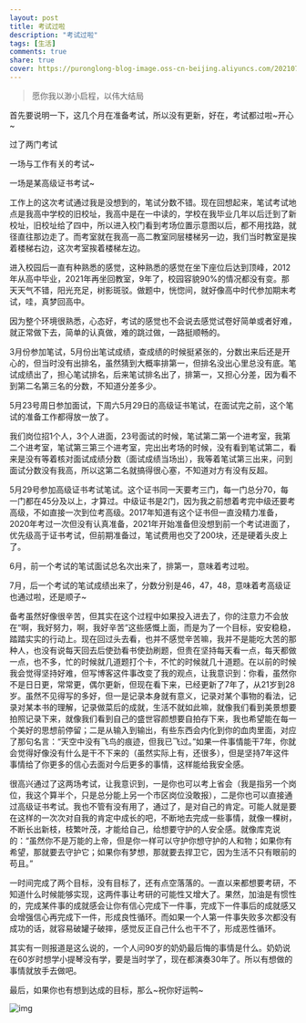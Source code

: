 ```yaml
---
layout: post
title: 考试过啦
description: "考试过啦"
tags: [生活]
comments: true
share: true
cover: https://puronglong-blog-image.oss-cn-beijing.aliyuncs.com/20210721170431.png
---
```


> 愿你我以渺小启程，以伟大结局

<!-- more -->

首先要说明一下，这几个月在准备考试，所以没有更新，好在，考试都过啦~开心~

过了两门考试

一场与工作有关的考试~

一场是某高级证书考试~

工作上的这次考试通过我是没想到的，笔试分数不错。现在回想起来，笔试考试地点是我高中学校的旧校址，我高中是在一中读的，学校在我毕业几年以后迁到了新校址，旧校址给了四中，所以进入校门看到考场位置示意图以后，都不用找路，就径直往那边走了。而考室就在我高一高二教室同层楼梯另一边，我们当时教室是挨着楼梯右边，这次考室挨着楼梯左边。

进入校园后一直有种熟悉的感觉，这种熟悉的感觉在坐下座位后达到顶峰，2012年从高中毕业，2021年再坐回教室，9年了，校园容貌90%的情况都没有变。那天天气不错，阳光充足，树影斑驳。做题中，恍惚间，就好像高中时代参加期末考试，哇，真梦回高中。

因为整个环境很熟悉，心态好，考试的感觉也不会说去感觉试卷好简单或者好难，就正常做下去，简单的认真做，难的跳过做，一路挺顺畅的。

3月份参加笔试，5月份出笔试成绩，查成绩的时候挺紧张的，分数出来后还是开心的，但当时没有出排名，虽然猜到大概率排第一，但排名没出心里总没有底。笔试成绩出了，担心笔试排名，后来笔试排名出了，排第一，又担心分差，因为看不到第二名第三名的分数，不知道分差多少。

5月23号周日参加面试，下周六5月29日的高级证书笔试，在面试完之前，这个笔试的准备工作都得放一放了。

我们岗位招1个人，3个人进面，23号面试的时候，笔试第二第一个进考室，我第二个进考室，笔试第三第三个进考室，完出出考场的时候，没有看到笔试第二，看来是没有等着核对面试成绩分数（面试成绩当场出），我等着笔试第三出来，问到面试分数没有我高，所以这第二名就搞得很心塞，不知道对方有没有反超。

5月29号参加高级证书考试笔试。这个证书同一天要考三门，每一门总分70，每一门都在45分及以上，才算过。中级证书是2门，因为我之前想着考完中级还要考高级，不如直接一次到位考高级。2017年知道有这个证书但一直没精力准备，2020年考过一次但没有认真准备，2021年开始准备但没想到前一个考试进面了，优先级高于证书考试，但前期准备过，笔试费用也交了200块，还是硬着头皮上了。

6月，前一个考试的笔试面试总名次出来了，排第一，意味着考过啦。

7月，后一个考试的笔试成绩出来了，分数分别是46，47，48，意味着考高级证也通过啦，还是顺子~

备考虽然好像很辛苦，但其实在这个过程中如果投入进去了，你的注意力不会放在“啊，我好努力，啊，我好辛苦”这些感慨上面，而是为了一个目标，安安稳稳，踏踏实实的行动上。现在回过头去看，也并不感觉辛苦嘛，我并不是能吃大苦的那种人，也没有说每天回去后使劲看书使劲刷题，但贵在坚持每天看一点，每天都做一点，也不多，忙的时候就几道题打个卡，不忙的时候就几十道题。在以前的时候我会觉得坚持好难，但写博客这件事改变了我的观点，让我意识到：你看，虽然你不是日日更，常常更，偶尔更新，但现在看下来，已经更新了7年了，从21岁到28岁。虽然不见得写的多好，但一是记录本身就有意义，记录对某个事物的看法，记录对某本书的理解，记录做菜后的成就，生活不就如此嘛，就像我们看到美景想要拍照记录下来，就像我们看到自己的盛世容颜想要自拍存下来，我也希望能在每一个美好的思想前停留；二是从输入到输出，有些东西会内化到你的血肉里面，对应了那句名言：“天空中没有飞鸟的痕迹，但我已飞过。”如果一件事情能干7年，你就会觉得好像没有什么是干不下来的（虽然实际上有，还很多），但是坚持7年这件事情给了你更多的信心去面对今后更多的事情，这样能给我安全感。

很高兴通过了这两场考试，让我意识到，一是你也可以考上省会（我是指另一个岗位，我这个算半个，只是总分能上另一个市区岗位没敢报），二是你也可以直接通过高级证书考试。我也不管有没有用了，通过了，是对自己的肯定。可能人就是要在这样的一次次对自我的肯定中成长的吧，不断地去完成一些事情，就像一棵树，不断长出新枝，枝繁叶茂，才能给自己，给想要守护的人安全感。就像库克说的：“虽然你不是万能的上帝，但是你一样可以守护你想守护的人和物；如果你有希望，那就要去守护它；如果你有梦想，那就要去捍卫它，因为生活不只有眼前的苟且。”

一时间完成了两个目标，没有目标了，还有点空落落的。一直以来都想要考研，不知道什么时候能够实现，这两件事让考研的可能性又增大了。果然，加油是有惯性的，完成某件事的成就感会让你有信心完成下一件事，完成下一件事后的成就感又会增强信心再完成下一件，形成良性循环。而如果一个人第一件事失败多次都没有成功的话，就容易破罐子破摔，感觉反正自己什么也干不了，形成恶性循环。

其实有一则报道是这么说的，一个人问90岁的奶奶最后悔的事情是什么。奶奶说在60岁时想学小提琴没有学，要是当时学了，现在都演奏30年了。所以有想做的事情就放手去做吧。

最后，如果你也有想到达成的目标，那么~祝你好运鸭~

![img](https://puronglong-blog-image.oss-cn-beijing.aliyuncs.com/20210721171428.png)
